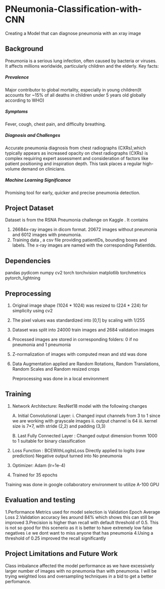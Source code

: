 # PNeumonia-Classification-with-CNN
Creating a Model that can diagnose pneumonia with an xray image

## Background
Pneumonia is a serious lung infection, often caused by bacteria or viruses. It affects millions worldwide, particularly children and the elderly. Key facts:

##### Prevalence 
Major  contributor to global mortality, especially in young children(It accounts for ~15% of all deaths in children under 5 years old globally according to WHO)
##### Symptoms
Fever, cough, chest pain, and difficulty breathing.
##### Diagnosis and Challenges
Accurate pneumonia diagnosis from chest radiographs (CXRs),which typically appears as increased opacity on chest radiographs (CXRs) is complex requiring expert assessment and consideration of factors like patient positioning and inspiration depth. This task places a regular high-volume demand on clinicians.
##### Machine Learning Significance
Promising tool for early, quicker and precise pneumonia detection.

## Project Dataset
Dataset is from the RSNA Pneumonia challenge on Kaggle . It contains 
1. 26684x-ray images in dicom format.  20672 images without pneumonia and 6012 images with pneumonia. 
2. Training data , a csv file providing patientIDs, bounding boxes and labels.
The x-ray images are named with the corresponding PatientIds.

## Dependencies
pandas
pydicom
numpy
cv2
torch
torchvision
matplotlib
torchmetrics
pytorch_lightning

## Preprocessing 
1. Original image shape (1024 * 1024) was resized to (224 * 224) for simplicity using cv2
2. The pixel values was standardized into [0,1] by scaling with 1/255
4. Dataset was split into 24000 train images and 2684 validation images
5. Processed images are stored in corresponding folders: 0 if no pneumonia and 1 pneumonia
6. Z-normalization of images with computed mean and std was done
7. Data Augmentation applied are Random Rotations, Random Translations, Random Scales and Random resized crops

   Preprocessing was done in a local environment 

   

## Training
1. Network Architecture: ResNet18 model with the following changes
   
      A. Initial Convolutional Layer:
       i. Changed input channels from 3 to 1 since we are working with grayscale images
       ii. output channel is 64
       iii. kernel size is 7*7, with stride (2,2) and padding (3,3)
   
      B. Last Fully Connected Layer : Changed output dimension fromm 1000 to 1 suitable for binary classification
   
3. Loss Function : BCEWithLogitsLoss
      Directly applied to logits (raw prediction)
      Negative output turned into No pneumonia
4. Optimizer: Adam (lr=1e-4)
5. Trained for 35 epochs
   
Training was done in google collaboratory environment to utilize A-100 GPU 

## Evaluation and testing

1.Performance Metrics used for model selection is Validation Epoch Average Loss
2.Validation accuracy lies around 84% which shows this can still be improved
3.Precision is higher than recall with default threshold of 0.5. This is not so good for this scenerio as it is better to have extremely low false negatives i.e we dont want to miss anyone that has pneumonia
4.Using a threshold of 0.25 improved the recall significantly


## Project Limitations and Future Work
Class imbalance affected the model performance as we have excessively larger number of images with no pneumonia than with pneumonia. I will be trying weighted loss and oversampling techniques in a bid to get a better perfomance. 




